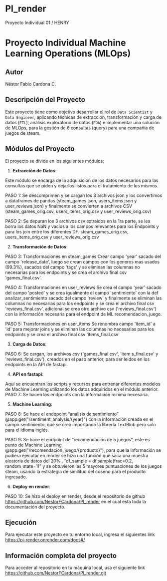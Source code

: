 # PI_render
Proyecto Individual 01 / HENRY
# Proyecto Individual Machine Learning Operations (MLOps)

## Autor
Néstor Fabio Cardona C.

## Descripción del Proyecto
Este proyecto tiene como objetivo desarrollar el rol de `Data Scientist` y `Data Engineer`, aplicando técnicas de extracción, transformación y carga de datos (`ETL`), análisis exploratorio de datos (`EDA`) e implementar una solución de MLOps, para la gestión de 6 consultas (query) para una compañía de juegos de steam.

## Módulos del Proyecto
El proyecto se divide en los siguientes módulos: 

1. **Extracción de Datos**:
   
Este módulo se encarga de la adquisición de los datos necesarios para las consultas que se piden y dejarlos listos para el tratamiento de los mismos.

PASO 1: Se descomprimen y se cargan los 3 archivos json y los convertimos a dataframes de pandas (steam_games.json, users_items.json y user_reviews.json) y finalmente se convierten a archivos CSV (steam_games_orig.csv, users_items_orig.csv y user_reviews_orig.csv)

PASO 2: Se depuran los 3 archivos csv extraídos en la 1ra parte, se les borra los datos NaN y vacíos a los campos relevantes para los Endpoints y para los join entre los diferentes DF.
steam_games_orig.csv, users_items_orig.csv y user_reviews_orig.csv

2. **Transformación de Datos**:
   
PASO 3: Transformaciones en  steam_games
Crear campo 'year' sacado del campo 'release_date',  luego se crean campos con los generos mas usados (99.3%), sacados del campo 'tags' y se eliminan las columnas no necesarias para los endpoints y se crea el archivo final csv 'games_final.csv'.

PASO 4: Transformaciones en user_reviews 
Se crea el campo 'year' sacado del campo 'posted' y se crea igualmente el campo 'sentimiento' con la def  analizar_sentimiento sacado del campo 'review' y finalmente se eliminan las columnas no necesarias para los endpoints y se crea el archivo final csv 'reviews_final.csv', adicional se crea otro archivo csv ('reviews_final.csv') con la información necesaria para el endpoint de ML  recomendacion_juego.

PASO 5: Transformaciones en user_items 
Se renombra campo 'item_id' a 'id' para mejorar joins y se eliminan las columnas no necesarias para los endpoints y se crea el archivo final csv 'items_final.csv'

3. **Carga de Datos**:

PASO 6: Se cargan, los archivos csv ('games_final.csv', 'item s_final.csv' y 'reviews_final.csv'),  creados en el paso anterior, para ser leidos en los endpoints en la API de fastapi. 

4. **API en fastapi**:

Aquí se encuentran los scripts y recursos para entrenar diferentes modelos de Machine Learning utilizando los datos adquiridos en el módulo anterior.
PASO 7: Se hacen los endpoints con la información mínima necesaria.

5. **Machine Learning**:
   
PASO 8: Se hace el endopoint “analisis de sentimiento” @app.get("/sentiment_analysis/{year}") con la información creada en el campo sentimiento, que se creo importando la librería TextBlob pero solo para el idioma inglés.

PASO 9: Se hace el endpoint de “recomendación de 5 juegos”, este es punto de Machine Learning @app.get("/recomendacion_juego/{producto}"), para que la información se pudiera ejecutar en render se hizo una función que saca una muestra aleatoria de datos del 20% ,  “df_sample = df.sample(frac=0.2, random_state=1)” y se obtuvieron las 5 mayores puntuaciones de los juegos steam, usando la estrategia de similitud del coseno para el producto ingresado.

6. **Deploy en render**: 

PASO 10: Se hizo el deploy en render, desde el repositorio de github https://github.com/NestorFCardona/PI_render en el cual esta toda la documentación del proyecto.

## Ejecución
Para ejecutar este proyecto en tu entorno local, ingresa el siguientes link
https://pi-render.onrender.com/docs#/

## Información completa del proyecto
Para acceder al repositorio en tu máquina local, usa el siguiente link
https://github.com/NestorFCardona/PI_render.git
